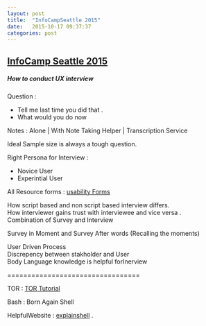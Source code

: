 ```yaml
---
layout: post
title:  "InfoCampSeattle 2015"
date:   2015-10-17 09:37:37
categories: post
---
```


## [InfoCamp Seattle 2015](http://seattle.infocamp.org/)

##### How to conduct UX interview

Question :

  - Tell me last time you did that .
  - What would you do now

Notes :  Alone | With Note Taking Helper  | Transcription Service

Ideal Sample size is always a tough question.

Right Persona for Interview :
- Novice User
- Experintial User

All Resource forms  : [usability Forms](http://www.usability.gov/)

How script based and non script based interview differs.  
How interviewer gains trust with interviewee and vice versa .  
Combination of Survey and Interview

Survey in Moment and Survey After words (Recalling the moments)

User Driven Process  
Discrepency between stakholder and User  
Body Language knowledge is helpful forInerview


=================================

TOR : [TOR Tutorial](https://yawnbox.com/?p=3784)

Bash : Born Again Shell

HelpfulWebsite  : [explainshell](http://explainshell.com/) .  
